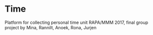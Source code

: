 # Time
Platform for collecting personal time unit
RAPA/MMM 2017, final group project by Mina, Rannilt, Anoek, Rona, Jurjen
